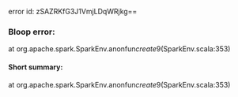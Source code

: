 error id: zSAZRKfG3J1VmjLDqWRjkg==
### Bloop error:

at org.apache.spark.SparkEnv$.$anonfun$create$9(SparkEnv.scala:353)
#### Short summary: 

at org.apache.spark.SparkEnv$.$anonfun$create$9(SparkEnv.scala:353)